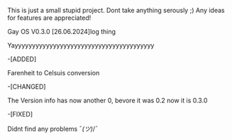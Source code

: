 This is just a small stupid project.
Dont take anything serously ;)
Any ideas for features are appreciated!



Gay OS V0.3.0  [26.06.2024]log thing

Yayyyyyyyyyyyyyyyyyyyyyyyyyyyyyyyyyyyyyyyy

-[ADDED]

Farenheit to Celsuis conversion

-[CHANGED]

The Version info has now another 0, bevore it was 0.2 now it is 0.3.0

-[FIXED]

Didnt find any problems ¯_(ツ)_/¯


